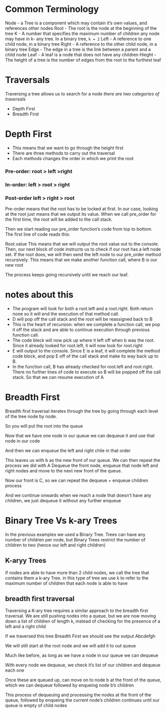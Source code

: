 # Common Terminology 
Node - a Tree is a component which may contain it’s own values, and references other nodes
Root - The root is the node at the beginning of the tree
K - A number that specifies the maximum number of children any node may have in k- any tree. In a binary tree, `k = 2`
Left - A reference to one child node, in a binary tree
Right - A reference to the other child node, in a binary tree
Edge - The edge in a tree is the link between a parent and a child node
Leaf - A leaf is a node that does not have any children
Hieght - The height of a tree is the number of edges from the root to the furthest leaf


# Traversals
Traversing a tree allows us to search for a node
*there are two categories of traversals*
- Depth First
- Breadth First
# Depth First
- This means that we want to go through the height first
- There are three methods to carry out the traversal
- Each methods changes the order in which we print the root
### Pre-order: root > left >right
### In-order: left > root > right
### Post-order left > right > root

Pre-order means that the root has to be locked at first. In our case, looking at the root just means that we output its value. When we call pre_order for the first time, the root will be added to the call stack.

Then we start reading our pre_order function’s code from top to bottom. The first line of code reads this:

Root.value
This means that we will output the root value out to the console. Then, our next block of code instructs us to check if our root has a left node set. If the root does, we will then send the left node to our pre_order method recursively. This means that we make another function call, where B is our new root

The process keeps going recursively until we reach our leaf.


# notes about this 
- The program will look for both a root.left and a root.right. Both return none so it will end the execution of that method call.
- D will pop off the call stack and the root will be reassigned back to B
- This is the heart of recursion: when we complete a function call, we pop it off the stack and are able to continue execution through previous function call.
- The code bleck will now pick up where it left off when b was the root. Since it already looked for root.left, it will now look for root.right
- E will output to the console. Since E is a leaf, it will complete the method code block, and pop E off of the call stack and make its way back up to B.
- In the function call, B has already checked for root.left and root.right. There no further lines of code to execute so B will be popped off the call stack. So that we can resume execution of A


# Breadth First
Breadth first traversal iterates through the tree by going through each level of the tree node by node. 

So you will put the root into the queue

Now that we have one node in our queue we can dequeue it and use that node in our code

And then we can enqueue the left and right chile in that order

This leaves us with b as the new front of our queue. We can then repeat the process we did with A Dequeue the front node, enqueue that node left and right nodes and move to the next new front of the queue.

Now our front is C, so we can repeat the dequeue + enqueue children process

And we continue onwards when we reach a node that doesn’t have any children, we just dequeue it without any further enqueue


# Binary Tree Vs k-ary Trees

In the previous examples we used a Binary Tree. Trees can have any number of children per node, but Binary Trees restrict the number of children to two (hence our left and right children)

## K-aryy Trees
If nodes are able to have more than 2 child nodes, we call the tree that contains them a k-ary Tree. in this type of tree we use k to refer to the maximum number of children that each node is able to have


## breadth first traversal

Traversing a K-ary tree requires a similar approach to the breadth first traversal. We are still pushing nodes into a queue, but we are now moving down a list of children of length k, instead of checking for the presence of a left and a right child

If we traversed this tree Breadth First we should see the output 
Abcdefgh


We will still start at the root node and we will add it to out queue

Much like before, as long as we have a node in our queue we can dequeue

With every node we dequeue, we check it’s list of our children and dequeue each one

Once these are queued up, can move on to node b at the front of the queue, which we can dequeue followed by enqueing node b’s children

This process of dequeuing and processing the nodes at the front of the queue, followed by enqueing the current node’s children continues until our queue is empty of child nodes
